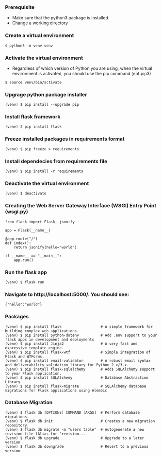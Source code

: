 ### Prerequisite
- Make sure that the python3 package is installed.
- Change a working directory

### Create a virtual environment
```
$ python3 -m venv venv
```

### Activate the virtual environment
- Regardless of which version of Python you are using, when the virtual environment is activated, you should use the pip command (not pip3)
```
$ source venv/bin/activate
```

### Upgrage python package installer 
```
(venv) $ pip install --upgrade pip
```

### Install flask framework
```
(venv) $ pip install flask
```

### Freeze installed packages in requirements format
```
(venv) $ pip freeze > requirements
```

### Install dependecies from requirements file
```
(venv) $ pip install -r requirements
```

### Deactivate the virtual environment
```
(venv) $ deactivate
```

### Creating the Web Server Gateway Interface (WSGI) Entry Point (wsgi.py)
```
from flask import Flask, jsonify

app = Flask(__name__)

@app.route("/")
def index():
    return jsonify(hello="world")

if __name__ == "__main__":
    app.run()
```

### Run the flask app
```
(venv) $ flask run 
```

### Navigate to http://localhost:5000/. You should see:
```
{"hello":"world"}
```

### Packages
```
(venv) $ pip install flask                  # A simple framework for building complex web applications.
(venv) $ pip install python-dotenv          # Add .env support to your flask apps in development and deployments
(venv) $ pip install Jinja2                 # A very fast and expressive template engine.
(venv) $ pip install flask-wtf              # Simple integration of Flask and WTForms.
(venv) $ pip install email-validator        # A robust email syntax and deliverability validation library for Python 2.x/3.x.
(venv) $ pip install flask-sqlalchemy       # Adds SQLAlchemy support to your Flask application.
(venv) $ pip install SQLAlchemy             # Database Abstraction Library
(venv) $ pip install flask-migrate          # SQLAlchemy database migrations for Flask applications using Alembic
```

### Database Migration
```
(venv) $ flask db [OPTIONS] COMMAND [ARGS]  # Perform database migrations.
(venv) $ flask db init                      # Creates a new migration repository.
(venv) $ flask db migrate -m "users table"  # Autogenerate a new revision file (Alias for 'revision...
(venv) $ flask db upgrade                   # Upgrade to a later version
(venv) $ flask db downgrade                 # Revert to a previous version
```
